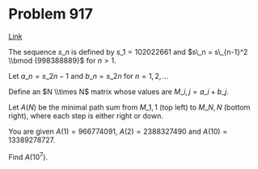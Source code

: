 # Problem 917

[Link](https://projecteuler.net/problem=917)

The sequence $s\_n$ is defined by $s\_1 = 102022661$ and $s\_n = s\_{n-1}^2 \\bmod {998388889}$ for $n > 1$.

Let $a\_n = s\_{2n - 1}$ and $b\_n = s\_{2n}$ for $n=1,2,...$

Define an $N \\times N$ matrix whose values are $M\_{i,j} = a\_i + b\_j$.

Let $A(N)$ be the minimal path sum from $M\_{1,1}$ (top left) to $M\_{N,N}$ (bottom right), where each step is either right or down.

You are given $A(1) = 966774091$, $A(2) = 2388327490$ and $A(10) = 13389278727$.

Find $A(10^7)$.
